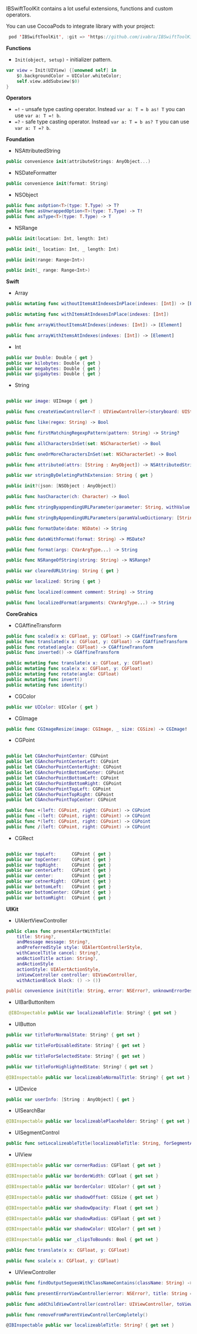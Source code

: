 IBSwiftToolKit contains a lot useful extensions, functions and custom operators.

You can use CocoaPods to integrate library with your project:
```swift
 pod 'IBSwiftToolKit', :git => 'https://github.com/ivabra/IBSwiftToolKit'
```
**Functions**
- `Init(object, setup)` - initializer pattern.
```swift
var view = Init(UIView) {[unowned self] in
	$0.backgroundColor = UIColor.whiteColor;
	self.view.addSubview($0)
}
```
**Operators**
- `=!` - unsafe type casting operator. Instead `var a: T = b as! T` you can use `var a: T =! b`.
- `=?` - safe type casting operator. Instead `var a: T = b as? T` you can use `var a: T =? b`.

**Foundation**
- NSAttributedString  
```swift
public convenience init(attributeStrings: AnyObject...)
```
- NSDateFormatter  
```swift
public convenience init(format: String)
```
- NSObject  
```swift
public func asOption<T>(type: T.Type) -> T?
public func asUnwrappedOption<T>(type: T.Type) -> T!
public func asType<T>(type: T.Type) -> T
```
- NSRange  
```swift
public init(location: Int, length: Int)

public init(_ location: Int, _ length: Int)

public init(range: Range<Int>)

public init(_ range: Range<Int>)
```

**Swift**
- Array  
```swift
public mutating func withoutItemsAtIndexesInPlace(indexes: [Int]) -> [Element]

public mutating func withItemsAtIndexesInPlace(indexes: [Int])

public func arrayWithoutItemsAtIndexes(indexes: [Int]) -> [Element]

public func arrayWithItemsAtIndexes(indexes: [Int]) -> [Element]
```
- Int  
```swift
public var Double: Double { get }
public var kilobytes: Double { get }
public var megabytes: Double { get }
public var gigabytes: Double { get }
```
- String  
```swift

public var image: UIImage { get }

public func createViewController<T : UIViewController>(storyboard: UIStoryboard, _ type: T.Type) -> T?

public func like(regex: String) -> Bool

public func firstMatchingRegexpPattern(pattern: String) -> String?

public func allCharactersInSet(set: NSCharacterSet) -> Bool

public func oneOrMoreCharactersInSet(set: NSCharacterSet) -> Bool

public func attributed(attrs: [String : AnyObject]) -> NSAttributedString

public var stringByDeletingPathExtension: String { get }

public init?(json: [NSObject : AnyObject])

public func hasCharacter(ch: Character) -> Bool

public func stringByappendingURLParameter(parameter: String, withValue value: String) -> String

public func stringByAppendingURLParameters(paramValueDictionary: [String : AnyObject]) -> String

public func formatDate(date: NSDate) -> String

public func dateWithFormat(format: String) -> MSDate?

public func format(args: CVarArgType...) -> String

public func NSRangeOfString(string: String) -> NSRange?

public var clearedURLString: String { get }

public var localized: String { get }

public func localized(comment comment: String) -> String

public func localizedFormat(arguments: CVarArgType...) -> String

```

**CoreGrahics**
- CGAffineTransform  
```swift
public func scaled(x x: CGFloat, y: CGFloat) -> CGAffineTransform
public func translated(x x: CGFloat, y: CGFloat) -> CGAffineTransform
public func rotated(angle: CGFloat) -> CGAffineTransform
public func inverted() -> CGAffineTransform

public mutating func translate(x x: CGFloat, y: CGFloat)
public mutating func scale(x x: CGFloat, y: CGFloat)
public mutating func rotate(angle: CGFloat)
public mutating func invert()
public mutating func identity()
```
- CGColor  
```swift
public var UIColor: UIColor { get }
```
- CGImage
```swift
public func CGImageResize(image: CGImage, _ size: CGSize) -> CGImage!
```
- CGPoint  
```swift

public let CGAnchorPointCenter: CGPoint
public let CGAnchorPointCenterLeft: CGPoint
public let CGAnchorPointCenterRight: CGPoint
public let CGAnchorPointBottomCenter: CGPoint
public let CGAnchorPointBottomLeft: CGPoint
public let CGAnchorPointBottomRight: CGPoint
public let CGAnchorPointTopLeft: CGPoint
public let CGAnchorPointTopRight: CGPoint
public let CGAnchorPointTopCenter: CGPoint

public func +(left: CGPoint, right: CGPoint) -> CGPoint
public func -(left: CGPoint, right: CGPoint) -> CGPoint
public func *(left: CGPoint, right: CGPoint) -> CGPoint
public func /(left: CGPoint, right: CGPoint) -> CGPoint

```
- CGRect  
```swift

public var topLeft:      CGPoint { get }
public var topCenter:    CGPoint { get }
public var topRight:     CGPoint { get }
public var centerLeft:   CGPoint { get }
public var center:       CGPoint { get }
public var cetnerRight:  CGPoint { get }
public var bottomLeft:   CGPoint { get }
public var bottomCenter: CGPoint { get }
public var bottomRight:  CGPoint { get }

```

**UIKit**
- UIAlertViewController  
```swift
public class func presentAlertWithTitle(
	title: String?, 
	andMessage message: String?, 
	andPreferredStyle style: UIAlertControllerStyle, 
	withCancelTitle cancel: String?, 
	andActionTitle action: String?, 
	andActionStyle 
	actionStyle: UIAlertActionStyle,
	inViewController controller: UIViewController, 
	withActionBlock block: () -> ())

public convenience init(title: String, error: NSError?, unknownErrorDescription unknown: String = default)
```
- UIBarButtonItem  
```swift
 @IBInspectable public var localizeableTitle: String? { get set }
```
- UIButton  
```swift
public var titleForNormalState: String? { get set }

public var titleForDisabledState: String? { get set }

public var titleForSelectedState: String? { get set }

public var titleForHighlightedState: String? { get set }

@IBInspectable public var localizeableNormalTitle: String? { get set }
```
- UIDevice  
```swift
public var userInfo: [String : AnyObject] { get }
```
- UISearchBar  
```swift
@IBInspectable public var localizeablePlaceholder: String? { get set }
```
- UISegmentControl  
```swift
public func setLocalizeableTitle(localizeableTitle: String, forSegmentAtIndex index: Int)
```
- UIView  
```swift
@IBInspectable public var cornerRadius: CGFloat { get set }

@IBInspectable public var borderWidth: CGFloat { get set }

@IBInspectable public var borderColor: UIColor? { get set }

@IBInspectable public var shadowOffset: CGSize { get set }

@IBInspectable public var shadowOpacity: Float { get set }

@IBInspectable public var shadowRadius: CGFloat { get set }

@IBInspectable public var shadowColor: UIColor? { get set }

@IBInspectable public var _clipsToBounds: Bool { get set }

public func translate(x x: CGFloat, y: CGFloat)

public func scale(x x: CGFloat, y: CGFloat)
```
- UIViewController  
```swift
public func findOutputSeguesWithClassNameContains(className: String) -> [IBSwiftToolKit.StoryboardSegueTemplate]

public func presentErrorViewController(error: NSError?, title: String = default, okButton: String = default, animated: Bool = default, completion: (() -> Void)? = default)

public func addChildViewController(controller: UIViewController, toView view: UIView)

public func removeFromParentViewControllerCompletely()

@IBInspectable public var localizeableTitle: String? { get set }
```

